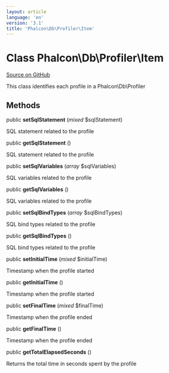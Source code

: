 ```yaml
---
layout: article
language: 'en'
version: '3.1'
title: 'Phalcon\Db\Profiler\Item'
---
```

# Class **Phalcon\Db\Profiler\Item**

<a href="https://github.com/phalcon/cphalcon/tree/v3.1.0/phalcon/db/profiler/item.zep" class="btn btn-default btn-sm">Source on GitHub</a>

This class identifies each profile in a Phalcon\Db\Profiler


## Methods
public  **setSqlStatement** (*mixed* $sqlStatement)

SQL statement related to the profile



public  **getSqlStatement** ()

SQL statement related to the profile



public  **setSqlVariables** (*array* $sqlVariables)

SQL variables related to the profile



public  **getSqlVariables** ()

SQL variables related to the profile



public  **setSqlBindTypes** (*array* $sqlBindTypes)

SQL bind types related to the profile



public  **getSqlBindTypes** ()

SQL bind types related to the profile



public  **setInitialTime** (*mixed* $initialTime)

Timestamp when the profile started



public  **getInitialTime** ()

Timestamp when the profile started



public  **setFinalTime** (*mixed* $finalTime)

Timestamp when the profile ended



public  **getFinalTime** ()

Timestamp when the profile ended



public  **getTotalElapsedSeconds** ()

Returns the total time in seconds spent by the profile



